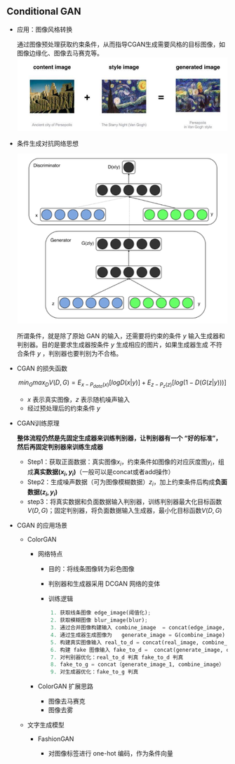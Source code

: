 ## Conditional GAN

- 应用：图像风格转换

	通过图像预处理获取约束条件，从而指导CGAN生成需要风格的目标图像，如图像边缘化、图像去马赛克等。
	![](../img/2.png)
    
- 条件生成对抗网络思想

	![](./img/7.png)
	
    所谓条件，就是除了原始 GAN 的输入，还需要将约束的条件 $y$ 输入生成器和判别器。目的是要求生成器按条件 $y$ 生成相应的图片，如果生成器生成 不符合条件 $y$ ，判别器也要判别为不合格。
    
- CGAN 的损失函数

	$$min_{G} max_{D} V(D,G) = E_{x-P_{data}(x)}[logD(x|y)] + E_{z-P_{z}(z)}[log(1-D(G(z|y)))]$$
     - $x$ 表示真实图像，$z$ 表示随机噪声输入
     - 经过预处理后的约束条件 $y$   

- CGAN训练原理
	
    **整体流程仍然是先固定生成器来训练判别器，让判别器有一个 “好的标准”，然后再固定判别器来训练生成器**

	- Step1：获取正面数据：真实图像$x_i$，约束条件如图像的对应灰度图$y_i$，组成**真实数据$(x_i,y_i)$**（一般可以是concat或者add操作）
	- Step2：生成噪声数据（可为图像模糊数据）$z_i$，加上约束条件后构成**负面数据$(z_i,y_i)$**
	- step3：将真实数据和负面数据输入判别器，训练判别器最大化目标函数 $V(D,G)$；固定判别器，将负面数据输入生成器，最小化目标函数$V(D,G)$

- CGAN 的应用场景

	- ColorGAN

		- 网络特点

			- 目的：将线条图像转为彩色图像

			- 判别器和生成器采用 DCGAN 网络的变体

			- 训练逻辑

			```python
                1. 获取线条图像 edge_image(阈值化);
                2. 获取模糊图像 blur_image(blur);
                3. 通过合并图像构建输入 combine_image  = concat(edge_image, blur_image)
                4. 通过生成器生成图像为   generate_image = G(combine_image)
                5. 构建真实图像输入 real_to_d = concat(real_image, combine_image)，设定标签为真
                6. 构建 fake 图像输入 fake_to_d =  concat(generate_image, combine_image)，设定标签为假
                7. 对判别器优化：real_to_d 判真 fake_to_d 判真
                8. fake_to_g = concat（generate_image_1, combine_image）
                9. 对生成器优化：fake_to_g 判真
            ```
    
    	- ColorGAN 扩展思路 

			- 图像去马赛克
			- 图像去雾

    - 文字生成模型

        - FashionGAN

			- 对图像标签进行 one-hot 编码，作为条件向量

			

			
